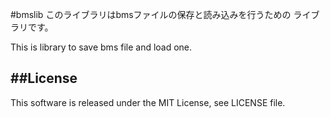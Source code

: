 #bmslib
このライブラリはbmsファイルの保存と読み込みを行うための
ライブラリです。

This is library to save bms file and load one.

##License
---
This software is released under the MIT License, see LICENSE file.